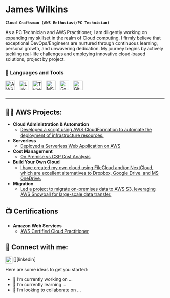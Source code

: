 #  James Wilkins

**`Cloud Craftsman (AWS Enthusiast/PC Technician)`**

As a PC Technician and AWS Practitioner, I am diligently working on expanding my skillset in the realm of Cloud computing. I firmly believe that exceptional DevOps/Engineers are nurtured through continuous learning, personal growth, and unwavering dedication. My journey begins by actively tackling real-life challenges and employing innovative cloud-based solutions, project by project.

### 🧰 Languages and Tools

<img align="left" alt="AWS" width="30px" style="padding-right:10px;" src="https://cdn.jsdelivr.net/gh/devicons/devicon/icons/amazonwebservices/amazonwebservices-original.svg"/>
<img align="left" alt="LinkedIn" width="30px" style="padding-right:10px;" src="https://cdn.jsdelivr.net/gh/devicons/devicon/icons/linkedin/linkedin-original.svg" />
<img align="left" alt="TypeScript" width="30px" style="padding-right:10px;" src="https://cdn.jsdelivr.net/gh/devicons/devicon/icons/vscode/vscode-original.svg" />
<img align="left" alt="MSSQL" width="30px" style="padding-right:10px;" src="https://cdn.jsdelivr.net/gh/devicons/devicon/icons/microsoftsqlserver/microsoftsqlserver-plain.svg" />
<img align="left" alt="Google" width="30px" style="padding-right:10px;" src="https://cdn.jsdelivr.net/gh/devicons/devicon/icons/google/google-original.svg" />
<img align="left" alt="GitHub" width="30px" style="padding-right:10px;" src="https://cdn.jsdelivr.net/gh/devicons/devicon/icons/github/github-original.svg" />

<br />

#

---
<h2>👨‍💻 AWS Projects:</h2>

- <b>Cloud Administration & Automation</b>
  - [Developed a script using AWS CloudFormation to automate the deployment of infrastructure resources.](https://github.com/joshmadakor1/Algorithms-Practice)
- <b>Serverless</b>
  - [Deployed a Serverless Web Application on AWS](https://github.com/joshmadakor1/4chan-Image-Analysis-Middleware-C964) 
- <b>Cost Management</b>
  - [On Premise vs CSP Cost Analysis ](https://github.com/joshmadakor1/Sentinel-Lab)
- <b>Build Your Own Cloud</b>
  - [I have created my own cloud using FileCloud and/or NextCloud, which are excellent alternatives to Dropbox, Google Drive, and MS OneDrive.](https://github.com/joshmadakor1/EncrypterPOC)
- <b>Migration</b>
  - [Led a project to migrate on-premises data to AWS S3, leveraging AWS Snowball for large-scale data transfer.](https://github.com/joshmadakor1/Package-Delivery-Pathfinding-Algorithm)

<h2>📺 Certifications</h2>

- <b>Amazon Web Services</b>
  - [AWS Certified Cloud Practitioner](https://drive.google.com/file/d/1dYBzwOFllbqY2bpWMDrEE2s6BVgS9wgK/view?usp=drive_link)


<h2> 🤳 Connect with me:</h2>

[<img align="left" alt="JoshMadakor | LinkedIn" width="22px" src="https://cdn.jsdelivr.net/npm/simple-icons@v3/icons/linkedin.svg" />][linkedin]


Here are some ideas to get you started:

- 🔭 I’m currently working on ...
- 🌱 I’m currently learning ...
- 👯 I’m looking to collaborate on ...



